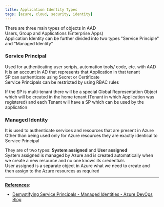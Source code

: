 ```yaml
---
title: Application Identity Types
tags: [azure, cloud, security, identity]
---
```


There are three main types of objects in AAD  
Users, Group and Applications (Enterprise Apps)  
Application Identity can be further divided into two types "Service Principle" and "Managed Identity"

### Service Principal

Used for authenticating user scripts, automation tools/ code, etc. with AAD  
It is an account in AD that represents that Application in that tenant  
SP can authenticate using Secret or Certificate  
Service Principals can be restricted by using RBAC rules

If the SP is multi-tenant there will be a special Global Representation Object which will be created in the home tenant (Tenant in which Application was registered) and each Tenant will have a SP which can be used by the application


### Managed Identity

It is used to authenticate services and resources that are present in Azure  
Other than being used only for Azure resources they are exactly identical to Service Principal

They are of two types: **System assigned** and **User assigned**  
System assigned is managed by Azure and is created automatically when we create a new resource and no one knows its credentials  
User assigned is a separate object in Azure what we need to create and then assign to the Azure resources as required

---

**<u>References</u>**:

* [Demystifying Service Principals - Managed Identities - Azure DevOps Blog](https://devblogs.microsoft.com/devops/demystifying-service-principals-managed-identities/)